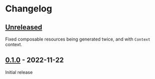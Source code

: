 # Changelog

## [Unreleased]

Fixed composable resources being generated twice, and with `Context` context.

## [0.1.0] - 2022-11-22

Initial release


[Unreleased]: https://github.com/flavioarfaria/Catalog/compare/0.1.0...HEAD
[0.1.0]: https://github.com/flavioarfaria/Catalog/releases/tag/0.1.0

